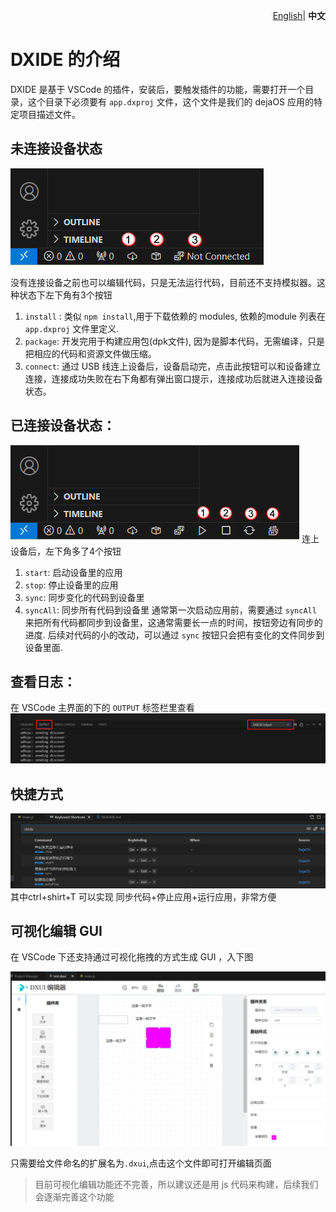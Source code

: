<p align="right">
    <a href="./dxide.md">English</a>| <b>中文</b>
</p>

# DXIDE 的介绍
DXIDE 是基于 VSCode 的插件，安装后，要触发插件的功能，需要打开一个目录，这个目录下必须要有 `app.dxproj` 文件，这个文件是我们的 dejaOS 应用的特定项目描述文件。

## 未连接设备状态
![alt text](image/ide-1.png)

没有连接设备之前也可以编辑代码，只是无法运行代码，目前还不支持模拟器。这种状态下左下角有3个按钮
1. `install` : 类似 `npm install`,用于下载依赖的 modules, 依赖的module 列表在 `app.dxproj` 文件里定义. 
2. `package`: 开发完用于构建应用包(dpk文件), 因为是脚本代码，无需编译，只是把相应的代码和资源文件做压缩。
3. `connect`: 通过 USB 线连上设备后，设备启动完，点击此按钮可以和设备建立连接，连接成功失败在右下角都有弹出窗口提示，连接成功后就进入连接设备状态。 

## 已连接设备状态：
![alt text](image/ide-2.png)
连上设备后，左下角多了4个按钮
1. `start`: 启动设备里的应用
2. `stop`: 停止设备里的应用
3. `sync`: 同步变化的代码到设备里
4. `syncAll`: 同步所有代码到设备里
通常第一次启动应用前，需要通过 `syncAll` 来把所有代码都同步到设备里，这通常需要长一点的时间，按钮旁边有同步的进度. 后续对代码的小的改动，可以通过 `sync` 按钮只会把有变化的文件同步到设备里面.

## 查看日志：
在 VSCode 主界面的下的 `OUTPUT` 标签栏里查看
![alt text](image/ide-3.png)

## 快捷方式
![alt text](image/ide-5.png)
其中ctrl+shirt+T 可以实现 同步代码+停止应用+运行应用，非常方便

## 可视化编辑 GUI
在 VSCode 下还支持通过可视化拖拽的方式生成 GUI ，入下图

![alt text](image/ide-4.png)

只需要给文件命名的扩展名为`.dxui`,点击这个文件即可打开编辑页面

> 目前可视化编辑功能还不完善，所以建议还是用 js 代码来构建，后续我们会逐渐完善这个功能
